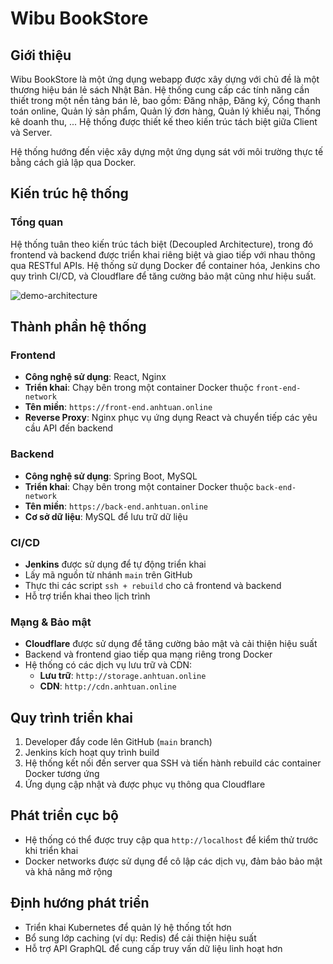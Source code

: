 # Wibu BookStore

## Giới thiệu
Wibu BookStore là một ứng dụng webapp được xây dựng với chủ đề là một thương hiệu bán lẻ sách Nhật Bản. Hệ thống cung cấp các tính năng cần thiết trong một nền tảng bán lẻ, bao gồm: Đăng nhập, Đăng ký, Cổng thanh toán online, Quản lý sản phẩm, Quản lý đơn hàng, Quản lý khiếu nại, Thống kê doanh thu, ... Hệ thống được thiết kế theo kiến trúc tách biệt giữa Client và Server.

Hệ thống hướng đến việc xây dựng một ứng dụng sát với môi trường thực tế bằng cách giả lập qua Docker.

## Kiến trúc hệ thống

### Tổng quan
Hệ thống tuân theo kiến trúc tách biệt (Decoupled Architecture), trong đó frontend và backend được triển khai riêng biệt và giao tiếp với nhau thông qua RESTful APIs. Hệ thống sử dụng Docker để container hóa, Jenkins cho quy trình CI/CD, và Cloudflare để tăng cường bảo mật cũng như hiệu suất.

![demo-architecture](https://github.com/user-attachments/assets/5b36993a-2714-41e1-b66f-e80a263bbc0d)


## Thành phần hệ thống

### Frontend
- **Công nghệ sử dụng**: React, Nginx
- **Triển khai**: Chạy bên trong một container Docker thuộc `front-end-network`
- **Tên miền**: `https://front-end.anhtuan.online`
- **Reverse Proxy**: Nginx phục vụ ứng dụng React và chuyển tiếp các yêu cầu API đến backend

### Backend
- **Công nghệ sử dụng**: Spring Boot, MySQL
- **Triển khai**: Chạy bên trong một container Docker thuộc `back-end-network`
- **Tên miền**: `https://back-end.anhtuan.online`
- **Cơ sở dữ liệu**: MySQL để lưu trữ dữ liệu

### CI/CD
- **Jenkins** được sử dụng để tự động triển khai
- Lấy mã nguồn từ nhánh `main` trên GitHub
- Thực thi các script `ssh + rebuild` cho cả frontend và backend
- Hỗ trợ triển khai theo lịch trình

### Mạng & Bảo mật
- **Cloudflare** được sử dụng để tăng cường bảo mật và cải thiện hiệu suất
- Backend và frontend giao tiếp qua mạng riêng trong Docker
- Hệ thống có các dịch vụ lưu trữ và CDN:
  - **Lưu trữ**: `http://storage.anhtuan.online`
  - **CDN**: `http://cdn.anhtuan.online`

## Quy trình triển khai
1. Developer đẩy code lên GitHub (`main` branch)
2. Jenkins kích hoạt quy trình build
3. Hệ thống kết nối đến server qua SSH và tiến hành rebuild các container Docker tương ứng
4. Ứng dụng cập nhật và được phục vụ thông qua Cloudflare

## Phát triển cục bộ
- Hệ thống có thể được truy cập qua `http://localhost` để kiểm thử trước khi triển khai
- Docker networks được sử dụng để cô lập các dịch vụ, đảm bảo bảo mật và khả năng mở rộng

## Định hướng phát triển
- Triển khai Kubernetes để quản lý hệ thống tốt hơn
- Bổ sung lớp caching (ví dụ: Redis) để cải thiện hiệu suất
- Hỗ trợ API GraphQL để cung cấp truy vấn dữ liệu linh hoạt hơn

